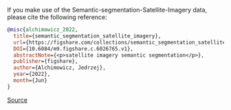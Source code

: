 If you make use of the Semantic-segmentation-Satellite-Imagery data, please cite the following reference:

```bibtex
@misc{alchimowicz_2022,
  title={semantic_segmentation_satellite_imagery}, 
  url={https://figshare.com/collections/semantic_segmentation_satellite_imagery/6026765/1}
  DOI={10.6084/m9.figshare.c.6026765.v1},
  abstractNote={<p>satellite imagery semantic segmentation</p>},
  publisher={figshare},
  author={Alchimowicz, Jedrzej},
  year={2022},
  month={Jun}
}
```

[Source](https://doi.org/10.6084/m9.figshare.c.6026765.v1)
